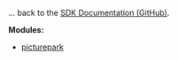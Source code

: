 ... back to the [SDK Documentation (GitHub)](https://github.com/Picturepark/Picturepark.SDK.TypeScript/blob/master/docs/picturepark-sdk-v1-fetch/README.md).

**Modules:**

- [picturepark](modules.html)
